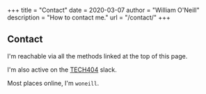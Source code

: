 +++
title = "Contact"
date = 2020-03-07
author = "William O'Neill"
description = "How to contact me."
url = "/contact/"
+++

## Contact

I'm reachable via all the methods linked at the top of this page.

I'm also active on the [TECH404](https://tech404.github.io/) slack.

Most places online, I'm `woneill`.
